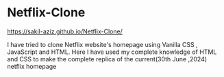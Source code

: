# Netflix-Clone
https://sakil-aziz.github.io/Netflix-Clone/

I have tried to clone Netflix website's homepage using Vanilla CSS , JavaScript and HTML. Here I have used my complete knowledge of HTML and CSS to make the complete replica of the current(30th June ,2024) netflix homepage
